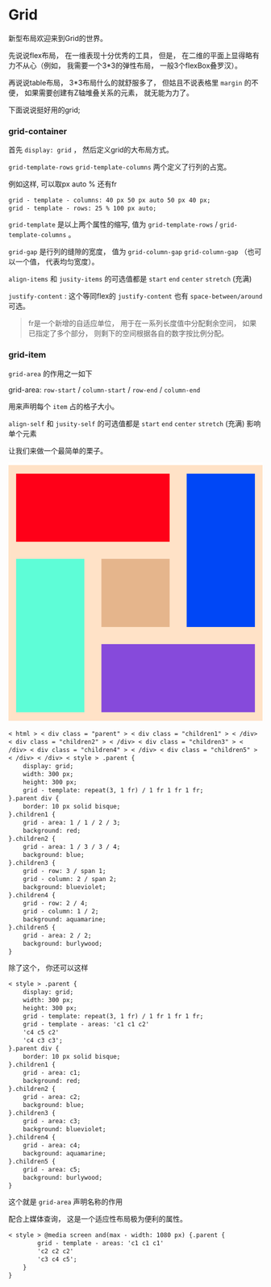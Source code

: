 # Grid

新型布局欢迎来到Grid的世界。 

先说说flex布局， 在一维表现十分优秀的工具， 但是， 在二维的平面上显得略有力不从心（例如， 我需要一个3*3的弹性布局， 一般3个flexBox叠罗汉）。 

再说说table布局， 3*3布局什么的就舒服多了， 但姑且不说表格里 `margin` 的不便， 如果需要创建有Z轴堆叠关系的元素， 就无能为力了。 

下面说说挺好用的grid; 

### grid-container

首先 `display: grid` ， 然后定义grid的大布局方式。 

 `grid-template-rows`  `grid-template-columns` 两个定义了行列的占宽。 

例如这样, 可以取px auto % 还有fr

    grid - template - columns: 40 px 50 px auto 50 px 40 px; 
    grid - template - rows: 25 % 100 px auto; 

 `grid-template` 是以上两个属性的缩写, 值为 `grid-template-rows` / `grid-template-columns` 。 

 `grid-gap` 是行列的缝隙的宽度， 值为 `grid-column-gap`  `grid-column-gap` （也可以一个值， 代表均匀宽度）。 

 `align-items` 和 `jusity-items` 的可选值都是 `start`  `end`  `center`  `stretch` (充满)

 `justify-content` : 这个等同flex的 `justify-content` 也有 `space-between/around` 可选。 

> fr是一个新增的自适应单位， 用于在一系列长度值中分配剩余空间， 如果已指定了多个部分， 则剩下的空间根据各自的数字按比例分配。 

### grid-item

 `grid-area` 的作用之一如下

grid-area: `row-start` / `column-start` / `row-end` / `column-end` 

用来声明每个 `item` 占的格子大小。 

 `align-self` 和 `jusity-self` 的可选值都是 `start`  `end`  `center`  `stretch` (充满) 影响单个元素

让我们来做一个最简单的栗子。 

![img](../../img/2018071901.png)

    < html > < div class = "parent" > < div class = "children1" > < /div> < div class = "children2" > < /div> < div class = "children3" > < /div> < div class = "children4" > < /div> < div class = "children5" > < /div> < /div> < style > .parent {
        display: grid; 
        width: 300 px; 
        height: 300 px; 
        grid - template: repeat(3, 1 fr) / 1 fr 1 fr 1 fr; 
    }.parent div {
        border: 10 px solid bisque; 
    }.children1 {
        grid - area: 1 / 1 / 2 / 3; 
        background: red; 
    }.children2 {
        grid - area: 1 / 3 / 3 / 4; 
        background: blue; 
    }.children3 {
        grid - row: 3 / span 1; 
        grid - column: 2 / span 2; 
        background: blueviolet; 
    }.children4 {
        grid - row: 2 / 4; 
        grid - column: 1 / 2; 
        background: aquamarine; 
    }.children5 {
        grid - area: 2 / 2; 
        background: burlywood; 
    }

除了这个， 你还可以这样

    < style > .parent {
        display: grid; 
        width: 300 px; 
        height: 300 px; 
        grid - template: repeat(3, 1 fr) / 1 fr 1 fr 1 fr; 
        grid - template - areas: 'c1 c1 c2'
        'c4 c5 c2'
        'c4 c3 c3'; 
    }.parent div {
        border: 10 px solid bisque; 
    }.children1 {
        grid - area: c1; 
        background: red; 
    }.children2 {
        grid - area: c2; 
        background: blue; 
    }.children3 {
        grid - area: c3; 
        background: blueviolet; 
    }.children4 {
        grid - area: c4; 
        background: aquamarine; 
    }.children5 {
        grid - area: c5; 
        background: burlywood; 
    }

这个就是 `grid-area` 声明名称的作用

配合上媒体查询， 这是一个适应性布局极为便利的属性。 

    < style > @media screen and(max - width: 1080 px) {.parent {
            grid - template - areas: 'c1 c1 c1'
            'c2 c2 c2'
            'c3 c4 c5'; 
        }
    }

